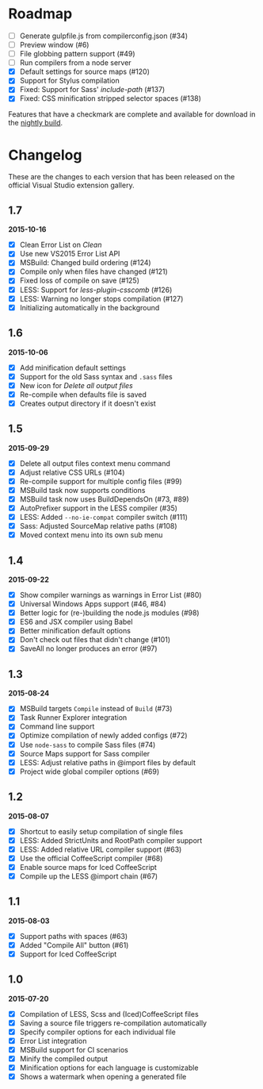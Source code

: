 # Roadmap

- [ ] Generate gulpfile.js from compilerconfig.json (#34)
- [ ] Preview window (#6)
- [ ] File globbing pattern support (#49)
- [ ] Run compilers from a node server
- [x] Default settings for source maps (#120)
- [x] Support for Stylus compilation
- [x] Fixed: Support for Sass' _include-path_ (#137)
- [x] Fixed: CSS minification stripped selector spaces (#138)

Features that have a checkmark are complete and available for
download in the
[nightly build](http://vsixgallery.com/extension/148ffa77-d70a-407f-892b-9ee542346862/).

# Changelog

These are the changes to each version that has been released
on the official Visual Studio extension gallery.

## 1.7

**2015-10-16**

- [x] Clean Error List on _Clean_
- [x] Use new VS2015 Error List API
- [x] MSBuild: Changed build ordering (#124)
- [x] Compile only when files have changed (#121)
- [x] Fixed loss of compile on save (#125)
- [x] LESS: Support for _less-plugin-csscomb_ (#126)
- [x] LESS: Warning no longer stops compilation (#127)
- [x] Initializing automatically in the background

## 1.6

**2015-10-06**

- [x] Add minification default settings
- [x] Support for the old Sass syntax and `.sass` files
- [x] New icon for _Delete all output files_
- [x] Re-compile when defaults file is saved
- [x] Creates output directory if it doesn't exist

## 1.5

**2015-09-29**

- [x] Delete all output files context menu command
- [x] Adjust relative CSS URLs (#104)
- [x] Re-compile support for multiple config files (#99)
- [x] MSBuild task now supports conditions
- [x] MSBuild task now uses BuildDependsOn (#73, #89)
- [x] AutoPrefixer support in the LESS compiler (#35)
- [x] LESS: Added `--no-ie-compat` compiler switch (#111)
- [x] Sass: Adjusted SourceMap relative paths (#108)
- [x] Moved context menu into its own sub menu

## 1.4

**2015-09-22**

- [x] Show compiler warnings as warnings in Error List (#80)
- [x] Universal Windows Apps support (#46, #84)
- [x] Better logic for (re-)building the node.js modules (#98)
- [x] ES6 and JSX compiler using Babel
- [x] Better minification default options
- [x] Don't check out files that didn't change (#101)
- [x] SaveAll no longer produces an error (#97)

## 1.3

**2015-08-24**

- [x] MSBuild targets `Compile` instead of `Build` (#73)
- [x] Task Runner Explorer integration
- [x] Command line support
- [x] Optimize compilation of newly added configs (#72)
- [x] Use `node-sass` to compile Sass files (#74)
- [x] Source Maps support for Sass compiler
- [x] LESS: Adjust relative paths in @import files by default
- [x] Project wide global compiler options (#69)

## 1.2

**2015-08-07**

- [x] Shortcut to easily setup compilation of single files
- [x] LESS: Added StrictUnits and RootPath compiler support
- [x] LESS: Added relative URL compiler support (#63)
- [x] Use the official CoffeeScript compiler (#68)
- [x] Enable source maps for Iced CoffeeScript
- [x] Compile up the LESS @import chain (#67)

## 1.1

**2015-08-03**

- [x] Support paths with spaces (#63)
- [x] Added "Compile All" button (#61)
- [x] Support for Iced CoffeeScript

## 1.0

**2015-07-20**

- [x] Compilation of LESS, Scss and (Iced)CoffeeScript files
- [x] Saving a source file triggers re-compilation automatically
- [x] Specify compiler options for each individual file
- [x] Error List integration
- [x] MSBuild support for CI scenarios
- [x] Minify the compiled output
- [x] Minification options for each language is customizable
- [x] Shows a watermark when opening a generated file